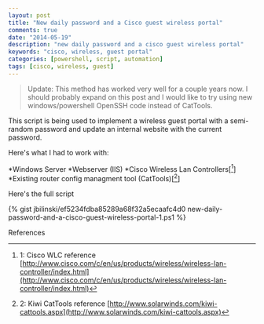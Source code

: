 ```yaml
---
layout: post
title: "New daily password and a Cisco guest wireless portal"
comments: true
date: "2014-05-19"
description: "new daily password and a cisco guest wireless portal"
keywords: "cisco, wireless, guest portal"
categories: [powershell, script, automation]
tags: [cisco, wireless, guest]
---
```


> Update: This method has worked very well for a couple years now.  I should probably expand on this post and I would like to try using new windows/powershell OpenSSH code instead of CatTools.

This script is being used to implement a wireless guest portal with a semi-random password and update an internal website with the current password.

Here's what I had to work with:

*Windows Server
*Webserver (IIS)
*Cisco Wireless Lan Controllers[[^1]]
*Existing router config managment tool (CatTools)[[^2]]


Here's the full script

{% gist jbilinski/ef5234fdba85289a68f32a5ecaafc4d0 new-daily-password-and-a-cisco-guest-wireless-portal-1.ps1 %}

References
[^1]: 1: Cisco WLC reference [http://www.cisco.com/c/en/us/products/wireless/wireless-lan-controller/index.html](http://www.cisco.com/c/en/us/products/wireless/wireless-lan-controller/index.html)
[^2]: 2: Kiwi CatTools reference [http://www.solarwinds.com/kiwi-cattools.aspx](http://www.solarwinds.com/kiwi-cattools.aspx)




